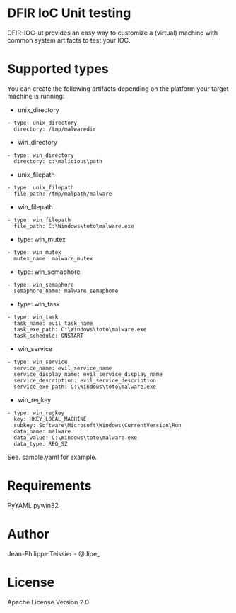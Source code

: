 # DFIR IoC Unit testing

DFIR-IOC-ut provides an easy way to customize a (virtual) machine with common system artifacts to test your IOC.

# Supported types

You can create the following artifacts depending on the platform your target machine is running:

* unix_directory
``` 
- type: unix_directory
  directory: /tmp/malwaredir
```
* win_directory
```
- type: win_directory
  directory: c:\malicious\path
```
* unix_filepath
```
- type: unix_filepath
  file_path: /tmp/malpath/malware
```
* win_filepath
```
- type: win_filepath
  file_path: C:\Windows\toto\malware.exe
```
* type: win_mutex
```
- type: win_mutex
  mutex_name: malware_mutex
```
* type: win_semaphore
```
- type: win_semaphore
  semaphore_name: malware_semaphore
```
* type: win_task
```
- type: win_task
  task_name: evil_task_name
  task_exe_path: C:\Windows\toto\malware.exe
  task_schedule: ONSTART
```
* win_service
```
- type: win_service
  service_name: evil_service_name
  service_display_name: evil_service_display_name
  service_description: evil_service_description
  service_exe_path: C:\Windows\toto\malware.exe
```
* win_regkey
```
- type: win_regkey
  key: HKEY_LOCAL_MACHINE
  subkey: Software\Microsoft\Windows\CurrentVersion\Run
  data_name: malware
  data_value: C:\Windows\toto\malware.exe
  data_type: REG_SZ
```

See. sample.yaml for example.

# Requirements
PyYAML
pywin32

# Author

Jean-Philippe Teissier - @Jipe_

# License
Apache License Version 2.0